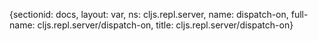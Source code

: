 {sectionid: docs, layout: var, ns: cljs.repl.server, name: dispatch-on, full-name: cljs.repl.server/dispatch-on,
  title: cljs.repl.server/dispatch-on}
